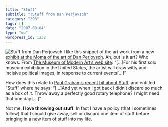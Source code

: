 ```yaml
---
title: "Stuff"
subtitle: "!Stuff from Dan Perjovsch"
category: "298"
tags: []
date: "2007-08-04"
type: "wp"
wordpress_id: 1232
---
```

![Stuff from Dan Perjovsch](https://i0.wp.com/s3.media.squarespace.com/production/1075723/12829350/wp-content/uploads/2007/08/picture-2.png?w=584) I like this snippet of the art work from a new [exhibit at the Moma of the art of Dan Perjovsch](http://moma.org/exhibitions/exhibitions.php?id=3956). Ah, but is it art? Who knows.
From [The Museum of Modern Art’s web site](http://moma.org/exhibitions/exhibitions.php?id=3956): “[…]For his first solo museum exhibition in the United States, the artist will draw witty and incisive political images, in response to current events[…]”

How does this relate to [Paul Graham’s recent bit about Stuff](http://www.paulgraham.com/stuff.html), and entitled “Stuff” where he says: “[…]And yet when I got back I didn’t discard so much as a box of it. Throw away a perfectly good rotary telephone? I might need that one day.[…]”

Not me. **I love throwing out stuff**. In fact I have a policy (that I sometimes follow) that I should give away, sell or discard one item of stuff before bringing in a new item of stuff into my life.